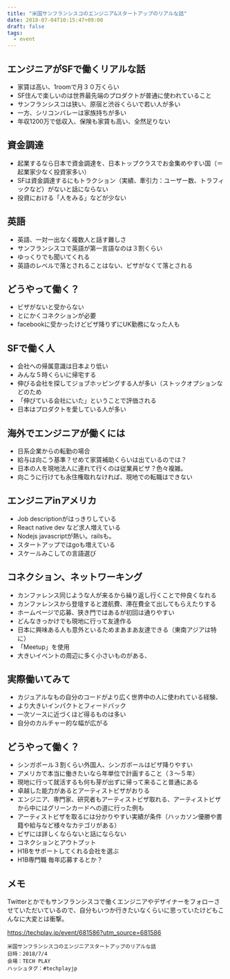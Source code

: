 ```yaml
---
title: "米国サンフランシスコのエンジニア&スタートアップのリアルな話"
date: 2018-07-04T10:15:47+09:00
draft: false
tags: 
  - event
---
```


## エンジニアがSFで働くリアルな話

- 家賃は高い、1roomで月３０万くらい
- SF住んで楽しいのは世界最先端のプロダクトが普通に使われていること
- サンフランシスコは狭い、原宿と渋谷くらいで若い人が多い
- 一方、シリコンバレーは家族持ちが多い
- 年収1200万で低収入、保険も家賃も高い、全然足りない

## 資金調達

- 起業するなら日本で資金調達を、日本トップクラスでお金集めやすい国（＝起業家少なく投資家多い）
- SFは資金調達するにもトラクション（実績、牽引力：ユーザー数、トラフィックなど）がないと話にならない
- 投資における「人をみる」などが少ない

## 英語

- 英語、一対一出なく複数人と話す難しさ
- サンフランシスコで英語が第一言語なのは３割くらい
- ゆっくりでも聞いてくれる
- 英語のレベルで落とされることはない、ビザがなくて落とされる

## どうやって働く？

- ビザがないと受からない
- とにかくコネクションが必要
- facebookに受かったけどビザ降りずにUK勤務になった人も

## SFで働く人

- 会社への帰属意識は日本より低い
- みんな５時くらいに帰宅する
- 伸びる会社を探してジョブホッピングする人が多い（ストックオプションなどのため
- 「伸びている会社にいた」ということで評価される
- 日本はプロダクトを愛している人が多い 

## 海外でエンジニアが働くには

- 日系企業からの転勤の場合
- 給与は向こう基準？せめて家賃補助くらいは出ているのでは？
- 日本の人を現地法人に連れて行くのは従業員ビザ？色々複雑。
- 向こうに行けても永住権取れなければ、現地での転職はできない

## エンジニアinアメリカ

- Job descriptionがはっきりしている
- React native dev など求人増えている
- Nodejs javascriptが熱い。railsも。
- スタートアップではgoも増えている
- スケールみこしての言語選び

## コネクション、ネットワーキング

- カンファレンス同じような人が来るから繰り返し行くことで仲良くなれる
- カンファレンスから登壇すると渡航費、滞在費全て出してもらえたりする
- ホームページで応募、狭き門ではあるが初回は通りやすい
- どんなきっかけでも現地に行って友達作る
- 日本に興味ある人も意外といるためまあまあ友達できる（東南アジアは特に）
- 「Meetup」を使用
- 大きいイベントの周辺に多く小さいものがある、

## 実際働いてみて

- カジュアルなもの自分のコードがより広く世界中の人に使われている経験、
- より大きいインパクトとフィードバック
- 一次ソースに近づくほど得るものは多い
- 自分のカルチャー的な幅が広がる

## どうやって働く？

- シンガポール３割くらい外国人、シンガポールはビザ降りやすい
- アメリカで本当に働きたいなら年単位で計画すること（３〜５年）
- 現地に行って就活するも何も芽が出ずに帰って来ること普通にある
- 卓越した能力があるとアーティストビザがおりる　
- エンジニア、専門家、研究者もアーティストビザ取れる、アーティストビザから中にはグリーンカードへの道に行った例も
- アーティストビザを取るには分かりやすい実績が条件（ハッカソン優勝や書籍や給与など様々なカテゴリがある）
- ビザには詳しくならないと話にならない
- コネクションとアウトプット
- H1Bをサポートしてくれる会社を選ぶ
- H1B専門職 毎年応募するとか？

## メモ

Twitterとかでもサンフランシスコで働くエンジニアやデザイナーをフォローさせていただいているので、自分もいつか行きたいなくらいに思っていたけどもこんなに大変とは衝撃。


https://techplay.jp/event/681586?utm_source=681586

```
米国サンフランシスコのエンジニアスタートアップのリアルな話
日時：2018/7/4
会場：TECH PLAY
ハッシュタグ：#techplayjp
```
